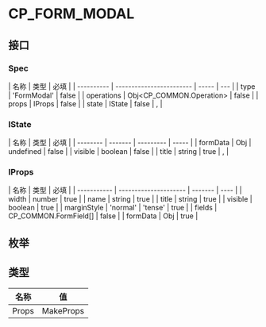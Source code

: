 # CP_FORM_MODAL

## 接口

### Spec

| 名称       | 类型                     | 必填  |
| ---------- | ------------------------ | ----- | --- |
| type       | 'FormModal'              | false |
| operations | Obj<CP_COMMON.Operation> | false |
| props      | IProps                   | false |
| state      | IState                   | false | ,   |

### IState

| 名称     | 类型    | 必填      |
| -------- | ------- | --------- | ----- |
| formData | Obj     | undefined | false |
| visible  | boolean | false     |
| title    | string  | true      | ,     |

### IProps

| 名称        | 类型                  | 必填    |
| ----------- | --------------------- | ------- | ---- |
| width       | number                | true    |
| name        | string                | true    |
| title       | string                | true    |
| visible     | boolean               | true    |
| marginStyle | 'normal'              | 'tense' | true |
| fields      | CP_COMMON.FormField[] | false   |
| formData    | Obj                   | true    |

## 枚举

## 类型

| 名称  | 值              |
| ----- | --------------- |
| Props | MakeProps<Spec> |
